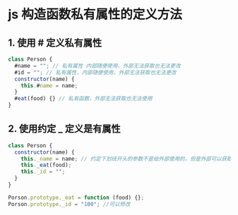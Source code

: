 # js 构造函数私有属性的定义方法

## 1. 使用 # 定义私有属性

```js
class Person {
  #name = ""; // 私有属性 内部随便使用，外部无法获取也无法更改
  #id = ""; // 私有属性，内部随便使用，外部无法获取也无法更改
  constructor(name) {
    this.#name = name;
  }
  #eat(food) {} // 私有函数，外部无法获取也无法使用
}
```

## 2. 使用约定 \_ 定义是有属性

```js
class Person {
  constructor(name) {
    this._name = name; // 约定下划线开头的参数不是给外部使用的，但是外部可以获取到也可以修改
    this._eat(food);
    this._id = "";
  }
}

Porson.prototype._eat = function (food) {};
Porson.prototype._id = "100"; //可以修改
```
